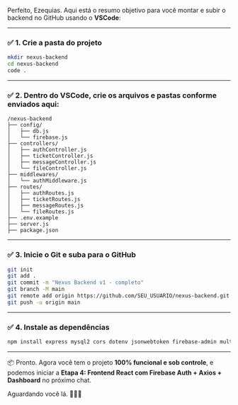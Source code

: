 Perfeito, Ezequias. Aqui está o resumo objetivo para você montar e subir o backend no GitHub usando o **VSCode**:

---

### ✅ 1. **Crie a pasta do projeto**

```bash
mkdir nexus-backend
cd nexus-backend
code .
```

---

### ✅ 2. **Dentro do VSCode**, crie os arquivos e pastas conforme enviados aqui:

```
/nexus-backend
├── config/
│   ├── db.js
│   └── firebase.js
├── controllers/
│   ├── authController.js
│   ├── ticketController.js
│   ├── messageController.js
│   └── fileController.js
├── middlewares/
│   └── authMiddleware.js
├── routes/
│   ├── authRoutes.js
│   ├── ticketRoutes.js
│   ├── messageRoutes.js
│   └── fileRoutes.js
├── .env.example
├── server.js
├── package.json
```

---

### ✅ 3. **Inicie o Git e suba para o GitHub**

```bash
git init
git add .
git commit -m "Nexus Backend v1 - completo"
git branch -M main
git remote add origin https://github.com/SEU_USUARIO/nexus-backend.git
git push -u origin main
```

---

### ✅ 4. **Instale as dependências**

```bash
npm install express mysql2 cors dotenv jsonwebtoken firebase-admin multer
```

---

📦 Pronto. Agora você tem o projeto **100% funcional e sob controle**, e podemos iniciar a **Etapa 4: Frontend React com Firebase Auth + Axios + Dashboard** no próximo chat.

Aguardando você lá. 👨‍💻🚀
